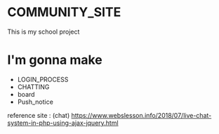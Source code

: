 # COMMUNITY_SITE
This is my school project

<h1>I'm gonna make </h1>
<ul>
  <li>LOGIN_PROCESS</li>
  <li>CHATTING</li>
  <li>board</li>
  <li>Push_notice</li>
</ul>

reference site : (chat) https://www.webslesson.info/2018/07/live-chat-system-in-php-using-ajax-jquery.html
